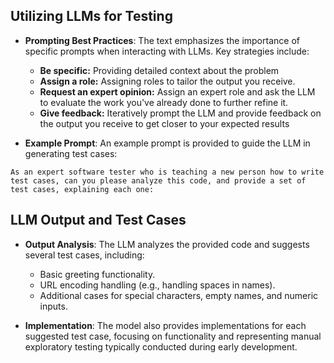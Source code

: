## Utilizing LLMs for Testing
- **Prompting Best Practices**: The text emphasizes the importance of specific prompts when interacting with LLMs. Key strategies include:
	- **Be specific:**  Providing detailed context about the problem
	- **Assign a role:** Assigning roles to tailor the output you receive.
	- **Request an expert opinion:** Assign an expert role and ask the LLM to evaluate the work you've already done to further refine it.
	- **Give feedback:** Iteratively prompt the LLM and provide feedback on the output you receive to get closer to your expected results 

- **Example Prompt**: An example prompt is provided to guide the LLM in generating test cases:
```
As an expert software tester who is teaching a new person how to write test cases, can you please analyze this code, and provide a set of test cases, explaining each one:
```
## LLM Output and Test Cases
- **Output Analysis**: The LLM analyzes the provided code and suggests several test cases, including:
  - Basic greeting functionality.
  - URL encoding handling (e.g., handling spaces in names).
  - Additional cases for special characters, empty names, and numeric inputs.

- **Implementation**: The model also provides implementations for each suggested test case, focusing on functionality and representing manual exploratory testing typically conducted during early development.